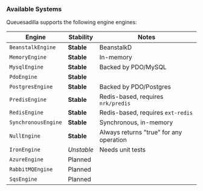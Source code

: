 ### Available Systems

Queuesadilla supports the following engine engines:

| Engine              | Stability   | Notes                                   |
|---------------------|-------------|-----------------------------------------|
| `BeanstalkEngine`   | **Stable**  | BeanstalkD                              |
| `MemoryEngine`      | **Stable**  | In-memory                               |
| `MysqlEngine`       | **Stable**  | Backed by PDO/MySQL                     |
| `PdoEngine`         | **Stable**  |                                         |
| `PostgresEngine`    | **Stable**  | Backed by PDO/Postgres                  |
| `PredisEngine`      | **Stable**  | Redis-based, requires `nrk/predis`      |
| `RedisEngine`       | **Stable**  | Redis-based, requires `ext-redis`       |
| `SynchronousEngine` | **Stable**  | Synchronous, in-memory                  |
| `NullEngine`        | **Stable**  | Always returns "true" for any operation |
| `IronEngine`        | *Unstable*  | Needs unit tests                        |
| `AzureEngine`       | Planned     |                                         |
| `RabbitMQEngine`    | Planned     |                                         |
| `SqsEngine`         | Planned     |                                         |
